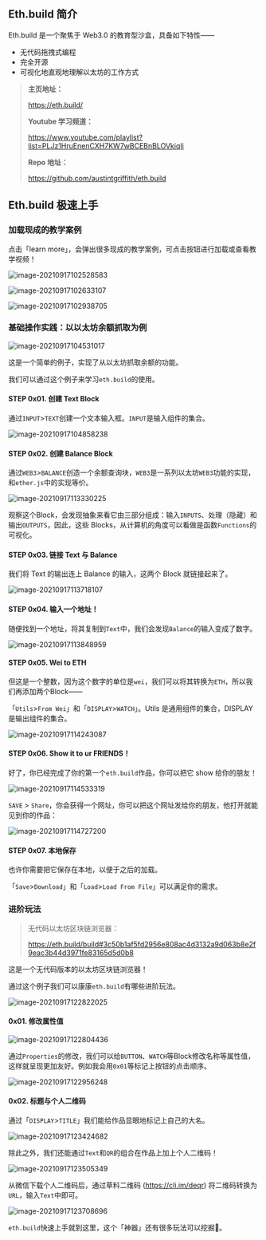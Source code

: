 ## Eth.build 简介

Eth.build 是一个聚焦于 Web3.0 的教育型沙盒，具备如下特性——

- 无代码拖拽式编程
- 完全开源
- 可视化地直观地理解以太坊的工作方式

> **主页地址：**
>
> https://eth.build/
>
> **Youtube 学习频道：**
>
> https://www.youtube.com/playlist?list=PLJz1HruEnenCXH7KW7wBCEBnBLOVkiqIi
>
> **Repo 地址：**
>
> https://github.com/austintgriffith/eth.build

## Eth.build 极速上手

### 加载现成的教学案例

点击「learn more」，会弹出很多现成的教学案例，可点击按钮进行加载或查看教学视频！

![image-20210917102528583](https://tva1.sinaimg.cn/large/008i3skNgy1gulyz5cppuj60c3039wed02.jpg)

![image-20210917102633107](https://tva1.sinaimg.cn/large/008i3skNgy1gulyz7rehbj61hc0g3gpb02.jpg)

![image-20210917102938705](https://tva1.sinaimg.cn/large/008i3skNgy1gulyza3jq4j61hb0qvn0e02.jpg)

### 基础操作实践：以以太坊余额抓取为例

![image-20210917104531017](https://tva1.sinaimg.cn/large/008i3skNgy1gulyz79y71j60os09ywet02.jpg)

这是一个简单的例子，实现了从以太坊抓取余额的功能。

我们可以通过这个例子来学习`eth.build`的使用。

#### STEP 0x01. 创建 Text Block

通过`INPUT`>`TEXT`创建一个文本输入框。`INPUT`是输入组件的集合。

![image-20210917104858238](https://tva1.sinaimg.cn/large/008i3skNgy1gulyz6qx2oj604e07gglh02.jpg)

#### STEP 0x02. 创建 Balance Block

通过`WEB3`>`BALANCE`创造一个余额查询块，`WEB3`是一系列以太坊`WEB3`功能的实现，和`ether.js`中的实现等价。

![image-20210917113330225](https://tva1.sinaimg.cn/large/008i3skNgy1gulyz324ksj605502xglf02.jpg)

观察这个Block，会发现抽象来看它由三部分组成：输入`INPUTS`、处理（隐藏）和输出`OUTPUTS`，因此，这些 Blocks，从计算机的角度可以看做是函数`Functions`的可视化。

#### STEP 0x03. 链接 Text 与 Balance

我们将 Text 的输出连上 Balance 的输入，这两个 Block 就链接起来了。

![image-20210917113718107](https://tva1.sinaimg.cn/large/008i3skNgy1gulyz4wvatj60gr0473yh02.jpg)

#### STEP 0x04. 输入一个地址！

随便找到一个地址，将其复制到`Text`中，我们会发现`Balance`的输入变成了数字。

![image-20210917113848959](https://tva1.sinaimg.cn/large/008i3skNgy1gulyz9kg4cj60gj0413yj02.jpg)

#### STEP 0x05. Wei to ETH

但这是一个整数，因为这个数字的单位是`wei`，我们可以将其转换为`ETH`，所以我们再添加两个Block——

「`Utils`>`From Wei`」和「`DISPLAY`>`WATCH`」。Utils 是通用组件的集合，DISPLAY 是输出组件的集合。

![image-20210917114243087](https://tva1.sinaimg.cn/large/008i3skNgy1gulyz858zej60rn085aad02.jpg)

#### STEP 0x06. Show it to ur FRIENDS！

好了，你已经完成了你的第一个`eth.build`作品，你可以把它 show 给你的朋友！

![image-20210917114533319](https://tva1.sinaimg.cn/large/008i3skNgy1gulyzahxbzj60bz01pa9x02.jpg)

`SAVE` > `Share`，你会获得一个网址，你可以把这个网址发给你的朋友，他打开就能见到你的作品：

![image-20210917114727200](https://tva1.sinaimg.cn/large/008i3skNgy1gulyz964j5j60m00mmq4l02.jpg)

#### STEP 0x07. 本地保存

也许你需要把它保存在本地，以便于之后的加载。

「`Save`>`Download`」和「`Load`>`Load From File`」可以满足你的需求。

### 进阶玩法

> 无代码以太坊区块链浏览器：
>
> https://eth.build/build#3c50b1af5fd2956e808ac4d3132a9d063b8e2f9eac3b44d3971fe83165d5d0b8

这是一个无代码版本的以太坊区块链浏览器！

通过这个例子我们可以康康`eth.build`有哪些进阶玩法。

![image-20210917122822025](https://tva1.sinaimg.cn/large/008i3skNgy1gulyz3nuz3j61ck0ntjv202.jpg)

#### 0x01. 修改属性值

![image-20210917122804436](https://tva1.sinaimg.cn/large/008i3skNgy1gulyz2irhij609c076jrf02.jpg)

通过`Properties`的修改，我们可以给`BUTTON`、`WATCH`等Block修改名称等属性值，这样就呈现更加友好。例如我会用`0x01`等标记上按钮的点击顺序。

![image-20210917122956248](https://tva1.sinaimg.cn/large/008i3skNgy1gulyz4jl8pj60p40brjsa02.jpg)

#### 0x02. 标题与个人二维码

通过「`DISPLAY`>`TITLE`」我们能给作品显眼地标记上自己的大名。

![image-20210917123424682](https://tva1.sinaimg.cn/large/008i3skNgy1gulyz8n1rwj60hc026t8m02.jpg)

除此之外，我们还能通过`Text`和`QR`的组合在作品上加上个人二维码！

![image-20210917123505349](https://tva1.sinaimg.cn/large/008i3skNgy1gulyz5v0ymj60bl07iglv02.jpg)

从微信下载个人二维码后，通过草料二维码 (https://cli.im/deqr) 将二维码转换为`URL`，输入`Text`中即可。

![image-20210917123708696](https://tva1.sinaimg.cn/large/008i3skNgy1gulyz6fe6ej60t209c75302.jpg)



`eth.build`快速上手就到这里，这个「神器」还有很多玩法可以挖掘🤩。

